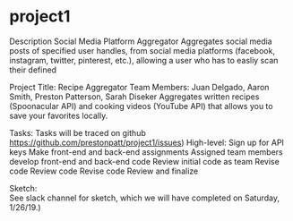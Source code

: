 # project1
Description
Social Media Platform Aggregator
Aggregates social media posts of specified user handles, from social media platforms (facebook, instagram, twitter, pinterest, etc.), allowing a user who has to easliy scan their defined 


Project Title: Recipe Aggregator
Team Members: Juan Delgado, Aaron Smith, Preston Patterson, Sarah Diseker
Aggregates written recipes (Spoonacular API) and cooking videos (YouTube API) that allows you to save your favorites locally.

Tasks:
Tasks will be traced on github  https://github.com/prestonpatt/project1/issues)
    High-level:
    Sign up for API keys
    Make front-end and back-end assignments
    Assigned team members develop front-end and back-end code
    Review initial code as team
    Revise code
    Review code
    Revise code
    Review and finalize 


Sketch:  
See slack channel for sketch, which we will have completed on Saturday, 1/26/19.)




